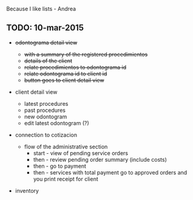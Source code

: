 Because I like lists - Andrea

TODO: 10-mar-2015
-----------------

- ~~odontograma detail view~~
    - ~~with a summary of the registered procedimientos~~
    - ~~details of the client~~
    - ~~relate procedimientos to odontograma id~~
    - ~~relate odontograma id to client id~~
    - ~~button goes to client detail view~~

- client detail view
    - latest procedures
    - past procedures
    - new odontogram
    - edit latest odontogram (?)

- connection to cotizacion
    - flow of the administrative section
        - start - view of pending service orders
        - then - review pending order summary (include  costs)
        - then - go to payment
        - then - services with total payment go to approved orders and you print receipt for client

- inventory
